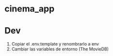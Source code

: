 # cinema_app

# Dev

1. Copiar el .env.template y renombrarlo a env
2. Cambiar las variables de entorno (The MovieDB)
